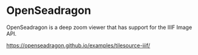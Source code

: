 # OpenSeadragon

OpenSeadragon is a deep zoom viewer that has support for the IIIF Image API.

https://openseadragon.github.io/examples/tilesource-iiif/

<script async src="//fiddle.jshell.net/mkd96e8d/6/embed/js,result/"></script>
